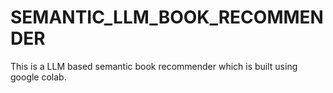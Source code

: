 # SEMANTIC_LLM_BOOK_RECOMMENDER
This is a LLM based semantic book recommender which is built using google colab.
